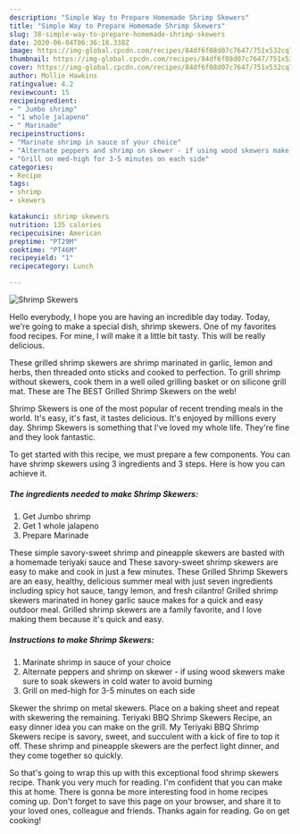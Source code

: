 ```yaml
---
description: "Simple Way to Prepare Homemade Shrimp Skewers"
title: "Simple Way to Prepare Homemade Shrimp Skewers"
slug: 38-simple-way-to-prepare-homemade-shrimp-skewers
date: 2020-06-04T06:36:18.338Z
image: https://img-global.cpcdn.com/recipes/84df6f08d07c7647/751x532cq70/shrimp-skewers-recipe-main-photo.jpg
thumbnail: https://img-global.cpcdn.com/recipes/84df6f08d07c7647/751x532cq70/shrimp-skewers-recipe-main-photo.jpg
cover: https://img-global.cpcdn.com/recipes/84df6f08d07c7647/751x532cq70/shrimp-skewers-recipe-main-photo.jpg
author: Mollie Hawkins
ratingvalue: 4.2
reviewcount: 15
recipeingredient:
- " Jumbo shrimp"
- "1 whole jalapeno"
- " Marinade"
recipeinstructions:
- "Marinate shrimp in sauce of your choice"
- "Alternate peppers and shrimp on skewer - if using wood skewers make sure to soak skewers in cold water to avoid burning"
- "Grill on med-high for 3-5 minutes on each side"
categories:
- Recipe
tags:
- shrimp
- skewers

katakunci: shrimp skewers 
nutrition: 135 calories
recipecuisine: American
preptime: "PT29M"
cooktime: "PT46M"
recipeyield: "1"
recipecategory: Lunch

---
```



![Shrimp Skewers](https://img-global.cpcdn.com/recipes/84df6f08d07c7647/751x532cq70/shrimp-skewers-recipe-main-photo.jpg)

Hello everybody, I hope you are having an incredible day today. Today, we're going to make a special dish, shrimp skewers. One of my favorites food recipes. For mine, I will make it a little bit tasty. This will be really delicious.

These grilled shrimp skewers are shrimp marinated in garlic, lemon and herbs, then threaded onto sticks and cooked to perfection. To grill shrimp without skewers, cook them in a well oiled grilling basket or on silicone grill mat. These are The BEST Grilled Shrimp Skewers on the web!

Shrimp Skewers is one of the most popular of recent trending meals in the world. It's easy, it's fast, it tastes delicious. It's enjoyed by millions every day. Shrimp Skewers is something that I've loved my whole life. They're fine and they look fantastic.


To get started with this recipe, we must prepare a few components. You can have shrimp skewers using 3 ingredients and 3 steps. Here is how you can achieve it.

<!--inarticleads1-->

##### The ingredients needed to make Shrimp Skewers:

1. Get  Jumbo shrimp
1. Get 1 whole jalapeno
1. Prepare  Marinade


These simple savory-sweet shrimp and pineapple skewers are basted with a homemade teriyaki sauce and These savory-sweet shrimp skewers are easy to make and cook in just a few minutes. These Grilled Shrimp Skewers are an easy, healthy, delicious summer meal with just seven ingredients including spicy hot sauce, tangy lemon, and fresh cilantro! Grilled shrimp skewers marinated in honey garlic sauce makes for a quick and easy outdoor meal. Grilled shrimp skewers are a family favorite, and I love making them because it&#39;s quick and easy. 

<!--inarticleads2-->

##### Instructions to make Shrimp Skewers:

1. Marinate shrimp in sauce of your choice
1. Alternate peppers and shrimp on skewer - if using wood skewers make sure to soak skewers in cold water to avoid burning
1. Grill on med-high for 3-5 minutes on each side


Skewer the shrimp on metal skewers. Place on a baking sheet and repeat with skewering the remaining. Teriyaki BBQ Shrimp Skewers Recipe, an easy dinner idea you can make on the grill. My Teriyaki BBQ Shrimp Skewers recipe is savory, sweet, and succulent with a kick of fire to top it off. These shrimp and pineapple skewers are the perfect light dinner, and they come together so quickly. 

So that's going to wrap this up with this exceptional food shrimp skewers recipe. Thank you very much for reading. I'm confident that you can make this at home. There is gonna be more interesting food in home recipes coming up. Don't forget to save this page on your browser, and share it to your loved ones, colleague and friends. Thanks again for reading. Go on get cooking!
